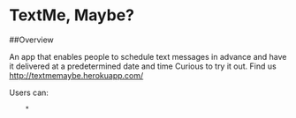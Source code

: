 TextMe, Maybe?
==========
 
##Overview

An app that enables people to schedule text messages in advance and have it delivered at a predetermined date and time
Curious to try it out. 
Find us http://textmemaybe.herokuapp.com/

Users can:
		
		* 

